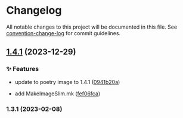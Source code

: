 # Changelog

All notable changes to this project will be documented in this file. See [convention-change-log](https://github.com/convention-change/convention-change-log) for commit guidelines.

## [1.4.1](https://github.com/sinlov/docker-python-poetry-gcc/compare/1.3.1...v1.4.1) (2023-12-29)

### ✨ Features

* update to poetry image to 1.4.1 ([0941b20a](https://github.com/sinlov/docker-python-poetry-gcc/commit/0941b20ac05d403ada4e69905606284c36abadd3))

* add MakeImageSlim.mk ([fef06fca](https://github.com/sinlov/docker-python-poetry-gcc/commit/fef06fcaebf4625e816afbb33a69831b8a981297))

### 1.3.1 (2023-02-08)
